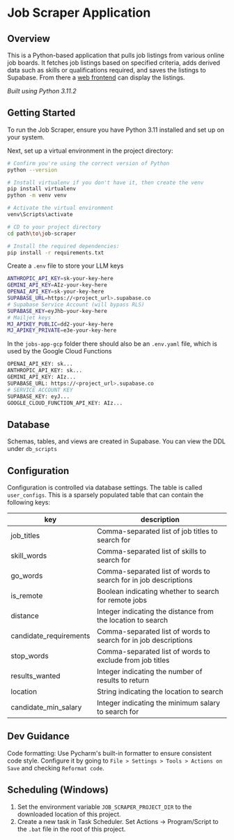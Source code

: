 # Job Scraper Application

## Overview

This is a Python-based application that pulls job listings from various online job boards. It fetches job
listings based on specified criteria, adds derived data such as skills or qualifications required, and saves
the listings to Supabase. From there a [web frontend](https://github.com/davehague/job_scraper_web) can
display the listings.

*Built using Python 3.11.2*

## Getting Started

To run the Job Scraper, ensure you have Python 3.11 installed and set up on your system.

Next, set up a virtual environment in the project directory:

```bash
# Confirm you're using the correct version of Python
python --version

# Install virtualenv if you don't have it, then create the venv
pip install virtualenv
python -m venv venv

# Activate the virtual environment
venv\Scripts\activate

# CD to your project directory
cd path\to\job-scraper

# Install the required dependencies:
pip install -r requirements.txt
```

Create a `.env` file to store your LLM keys

```bash
ANTHROPIC_API_KEY=sk-your-key-here
GEMINI_API_KEY=AIz-your-key-here
OPENAI_API_KEY=sk-your-key-here
SUPABASE_URL=https://<project_url>.supabase.co
# Supabase Service Account (will bypass RLS)
SUPABASE_KEY=eyJhb-your-key-here
# Mailjet keys
MJ_APIKEY_PUBLIC=dd2-your-key-here
MJ_APIKEY_PRIVATE=e3e-your-key-here
```

In the `jobs-app-gcp` folder there should also be an `.env.yaml` file, which is used by the Google Cloud Functions

```bash
OPENAI_API_KEY: sk...
ANTHROPIC_API_KEY: sk...
GEMINI_API_KEY: AIz...
SUPABASE_URL: https://<project_url>.supabase.co
# SERVICE ACCOUNT KEY
SUPABASE_KEY: eyJ...
GOOGLE_CLOUD_FUNCTION_API_KEY: AIz...
```

## Database

Schemas, tables, and views are created in Supabase. You can view the DDL under `db_scripts`

## Configuration

Configuration is controlled via database settings. The table is called `user_configs`. This is a sparsely
populated table that can contain the following keys:

| key                    | description                                                     |
|------------------------|-----------------------------------------------------------------|
| job_titles             | Comma-separated list of job titles to search for                |
| skill_words            | Comma-separated list of skills to search for                    |
| go_words               | Comma-separated list of words to search for in job descriptions |
| is_remote              | Boolean indicating whether to search for remote jobs            |
| distance               | Integer indicating the distance from the location to search     |
| candidate_requirements | Comma-separated list of words to search for in job descriptions |
| stop_words             | Comma-separated list of words to exclude from job titles        |
| results_wanted         | Integer indicating the number of results to return              |
| location               | String indicating the location to search                        |
| candidate_min_salary   | Integer indicating the minimum salary to search for             |

## Dev Guidance

Code formatting:  Use Pycharm's built-in formatter to ensure consistent code style. Configure it by going
to `File > Settings > Tools > Actions on Save` and checking `Reformat code`.

## Scheduling (Windows)

1. Set the environment variable `JOB_SCRAPER_PROJECT_DIR` to the downloaded location of this project.
2. Create a new task in Task Scheduler. Set Actions -> Program/Script to the `.bat` file in the root of this project.